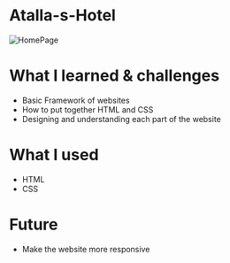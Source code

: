 # Atalla-s-Hotel 


![HomePage](/Users/abdalla/Documents/CSS/Atalla'sHotel/img/pyramids.jpg)

# What I learned & challenges
- Basic Framework of websites 
- How to put together HTML and CSS 
- Designing and understanding each part of the website

# What I used
- HTML
- CSS

# Future
- Make the website more responsive 

